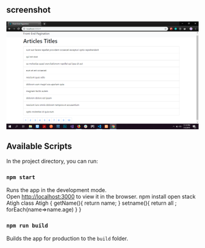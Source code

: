 ## screenshot

![alt text](https://raw.githubusercontent.com/etfaghaoubeid/Front-end-Pagination/master/public/exemple.png)

## Available Scripts

In the project directory, you can run:

### `npm start`

Runs the app in the development mode.<br>
Open [http://localhost:3000](http://localhost:3000) to view it in the browser.
npm install open stack Atigh class Atigh {
getName(){
return name;
}
setname(){
return all ;
forEach(name=>name.age)
}
}

### `npm run build`

Builds the app for production to the `build` folder.<br>
